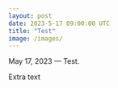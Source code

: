 ```yaml
---
layout: post
date: 2023-5-17 09:00:00 UTC
title: "Test"
image: /images/
---
```


May 17, 2023 — Test.

<!---more---> 

Extra text
